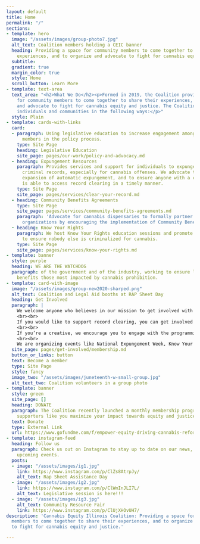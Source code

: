 ```yaml
---
layout: default
title: Home
permalink: "/"
sections:
- template: hero
  image: "/assets/images/group-photo7.jpg"
  alt_text: Coalition members holding a CEIC banner
  heading: Providing a space for community members to come together to share their
    experiences, and to organize and advocate to fight for cannabis equity and justice.
  subtitle: 
  gradient: true
  margin_color: true
  style: Home
  scroll_button: Learn More
- template: text-area
  text_area: "<h2>What We Do</h2><p>Formed in 2019, the Coalition provides a space
    for community members to come together to share their experiences, and to organize
    and advocate to fight for cannabis equity and justice. The Coalition supports
    individuals and communities in the following ways:</p>"
  style: Plain
- template: cards-with-links
  card:
  - paragraph: Using legislative education to increase engagement amongst our community
      members in the policy process.
    type: Site Page
    heading: Legislative Education
    site_page: pages/our-work/policy-and-advocacy.md
  - heading: Expungement Resources
    paragraph: Provides services and support for individuals to expunge or seal their
      criminal records, especially for cannabis offenses. We advocate to promote the
      expansion of automatic expungement, and to ensure anyone with a criminal record
      is able to access record clearing in a timely manner.
    type: Site Page
    site_page: pages/services/clear-your-record.md
  - heading: Community Benefits Agreements
    type: Site Page
    site_page: pages/services/community-benefits-agreements.md
    paragraph: 'Advocate for cannabis dispensaries to formally partner with community
      organizations by encouraging the implementation of Community Benefits Agreements. '
  - heading: Know Your Rights
    paragraph: We host Know Your Rights education sessions and promote KYR information
      to ensure nobody else is criminalized for cannabis.
    type: Site Page
    site_page: pages/services/know-your-rights.md
- template: banner
  style: purple
  heading: WE ARE THE WATCHDOG
  paragraph: of the government and of the industry, working to ensure legalization
    benefits those most impacted by cannabis prohibition.
- template: card-with-image
  image: "/assets/images/group-new2020-sharped.png"
  alt_text: Coalition and Legal Aid booths at RAP Sheet Day
  heading: Get Involved
  paragraph: |
    We welcome anyone who believes in our mission to get involved with us.
    <br><br>
    If you would like to support record clearing, you can get involved in organizing events and opportunities for expungement, assist people through the expungement process, or help promote education on record clearing!
    <br><br>
    If you’re a creative, we encourage you to engage with the programming of the Coalition, and use your skills to promote this work, present these programs to the public through graphic design, video, etc., and to help curate content for our social media!
    <br><br>
    We are organizing events like National Expungement Week, Know Your Rights, and resource fairs. We need support to ensure those events are effective, safe, and impactful for all involved!
  site_page: pages/get-involved/membership.md
  button_or_links: button
  text: Become a member
  type: Site Page
  style: fancy
  image_two: "/assets/images/juneteenth-w-small-group.jpg"
  alt_text_two: Coalition volunteers in a group photo
- template: banner
  style: green
  site_page: []
  heading: DONATE
  paragraph: The Coalition recently launched a monthly membership program to help
    supporters like you maximize your impact towards equity and justice.
  text: Donate
  type: External Link
  url: https://www.gofundme.com/f/empower-equity-driving-cannabis-reform-in-il
- template: instagram-feed
  heading: Follow us
  paragraph: Check us out on Instagram to stay up to date on our news, resources and
    upcoming events.
  posts:
  - image: "/assets/images/ig1.jpg"
    link: https://www.instagram.com/p/ClZs8AtrpJy/
    alt_text: Rap Sheet Assistance Day
  - image: "/assets/images/ig2.jpg"
    link: https://www.instagram.com/p/ClWmInJLI7L/
    alt_text: Legislative session is here!!!
  - image: "/assets/images/ig3.jpg"
    alt_text: Community Resource Fair
    link: https://www.instagram.com/p/ClUjXHOvUH7/
description: 'Cannabis Equity Illinois Coalition: Providing a space for community
  members to come together to share their experiences, and to organize and advocate
  to fight for cannabis equity and justice.'

---
```

